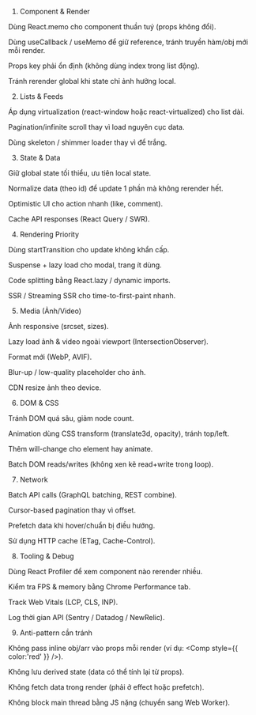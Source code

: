 1. Component & Render

 Dùng React.memo cho component thuần tuý (props không đổi).

 Dùng useCallback / useMemo để giữ reference, tránh truyền hàm/obj mới mỗi render.

 Props key phải ổn định (không dùng index trong list động).

 Tránh rerender global khi state chỉ ảnh hưởng local.

2. Lists & Feeds

 Áp dụng virtualization (react-window hoặc react-virtualized) cho list dài.

 Pagination/infinite scroll thay vì load nguyên cục data.

 Dùng skeleton / shimmer loader thay vì để trắng.

3. State & Data

 Giữ global state tối thiểu, ưu tiên local state.

 Normalize data (theo id) để update 1 phần mà không rerender hết.

 Optimistic UI cho action nhanh (like, comment).

 Cache API responses (React Query / SWR).

4. Rendering Priority

 Dùng startTransition cho update không khẩn cấp.

 Suspense + lazy load cho modal, trang ít dùng.

 Code splitting bằng React.lazy / dynamic imports.

 SSR / Streaming SSR cho time-to-first-paint nhanh.

5. Media (Ảnh/Video)

 Ảnh responsive (srcset, sizes).

 Lazy load ảnh & video ngoài viewport (IntersectionObserver).

 Format mới (WebP, AVIF).

 Blur-up / low-quality placeholder cho ảnh.

 CDN resize ảnh theo device.

6. DOM & CSS

 Tránh DOM quá sâu, giảm node count.

 Animation dùng CSS transform (translate3d, opacity), tránh top/left.

 Thêm will-change cho element hay animate.

 Batch DOM reads/writes (không xen kẽ read+write trong loop).

7. Network

 Batch API calls (GraphQL batching, REST combine).

 Cursor-based pagination thay vì offset.

 Prefetch data khi hover/chuẩn bị điều hướng.

 Sử dụng HTTP cache (ETag, Cache-Control).

8. Tooling & Debug

 Dùng React Profiler để xem component nào rerender nhiều.

 Kiểm tra FPS & memory bằng Chrome Performance tab.

 Track Web Vitals (LCP, CLS, INP).

 Log thời gian API (Sentry / Datadog / NewRelic).

9. Anti-pattern cần tránh

 Không pass inline obj/arr vào props mỗi render
(ví dụ: <Comp style={{ color:'red' }} />).

 Không lưu derived state (data có thể tính lại từ props).

 Không fetch data trong render (phải ở effect hoặc prefetch).

 Không block main thread bằng JS nặng (chuyển sang Web Worker).